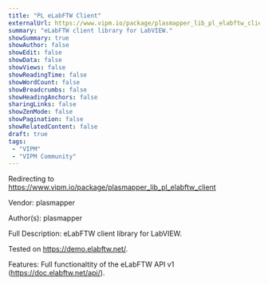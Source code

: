 ```yaml
---
title: "PL eLabFTW Client"
externalUrl: https://www.vipm.io/package/plasmapper_lib_pl_elabftw_client
summary: "eLabFTW client library for LabVIEW."
showSummary: true
showAuthor: false
showEdit: false
showData: false
showViews: false
showReadingTime: false
showWordCount: false
showBreadcrumbs: false
showHeadingAnchors: false
sharingLinks: false
showZenMode: false
showPagination: false
showRelatedContent: false
draft: true
tags:
 - "VIPM"
 - "VIPM Community"
---
```


Redirecting to https://www.vipm.io/package/plasmapper_lib_pl_elabftw_client

Vendor: plasmapper

Author(s): plasmapper
 
Full Description:
eLabFTW client library for LabVIEW.

Tested on https://demo.elabftw.net/.

Features:
Full functionaltity of the eLabFTW API v1 (https://doc.elabftw.net/api/).